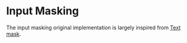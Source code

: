 # Input Masking

The input masking original implementation is largely inspired from [Text mask](https://github.com/text-mask/text-mask).
